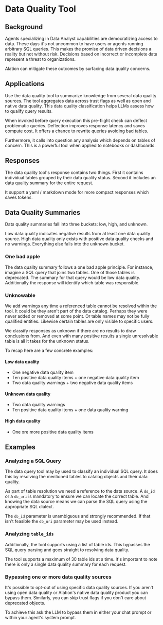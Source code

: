 # Data Quality Tool

## Background

Agents specializing in Data Analyst capabilities are democratizing access to data. These days it's not uncommon to have users or agents running arbitrary SQL queries. This makes the promise of data driven decisions a reality but not without risk. Decisions based on incorrect or incomplete data represent a threat to organizations.

Alation can mitigate these outcomes by surfacing data quality concerns.

## Applications

Use the data quality tool to summarize knowledge from several data quality sources. The tool aggregates data across trust flags as well as open and native data quality. This data quality classification helps LLMs assess how to qualify query results.

When invoked before query execution this pre-flight check can deflect problematic queries. Deflection improves response latency and saves compute cost.  It offers a chance to rewrite queries avoiding bad tables.

Furthermore, it calls into question any analysis which depends on tables of concern. This is a powerful tool when applied to notebooks or dashboards.

## Responses

The data quality tool's response contains two things. First it contains individual tables grouped by their data quality status. Second it includes an data quality summary for the entire request.

It support a yaml / markdown mode for more compact responses which saves tokens.

## Data Quality Summaries

Data quality summaries fall into three buckets: low, high, and unknown.

Low data quality indicates negative results from at least one data quality source. High data quality only exists with positive data quality checks and no warnings. Everything else falls into the unknown bucket.

### One bad apple

The data quality summary follows a one bad apple principle. For instance, imagine a SQL query that joins two tables. One of those tables is deprecated. The summary for that query would be low data quality. Additionally the response will identify which table was responsible.

### Unknowable

We add warnings any time a referenced table cannot be resolved within the tool. It could be they aren't part of the data catalog. Perhaps they were never added or removed at some point. Or table names may not be fully qualified entities. Likewise certain tables are only visible to specific users.

We classify responses as unknown if there are no results to draw conclusions from. And even with many positive results a single unresolvable table is all it takes for the unknown status.

To recap here are a few concrete examples:

#### Low data quality
- One negative data quality item 
- Ten positive data quality items + one negative data quality item
- Two data quality warnings + two negative data quality items

#### Unknown data quality
- Two data quality warnings
- Ten positive data quality items + one data quality warning

#### High data quality
- One ore more positive data quality items


## Examples

### Analyzing a SQL Query

The data query tool may by used to classify an individual SQL query. It does this by resolving the mentioned tables to catalog objects and their data quality.

As part of table resolution we need a reference to the data source. A `ds_id` or a `db_uri` is mandatory to ensure we can locate the correct table. And knowing the data source means we can parse the SQL query using the appropriate SQL dialect.

The `db_id` parameter is unambiguous and strongly recommended. If that isn't feasible the `db_uri` parameter may be used instead.

### Analyzing `table_ids`

Additionally, the tool supports using a list of table ids. This bypasses the SQL query parsing and goes straight to resolving data quality.

The tool supports a maximum of 30 table ids at a time. It's important to note there is only a single data quality summary for each request.

### Bypassing one or more data quality sources

It's possible to opt-out of using specific data quality sources.  If you aren't using open data quality or Alation's native data quality product you can bypass them. Similarly, you can skip trust flags if you don't care about deprecated objects.

To achieve this ask the LLM to bypass them in either your chat prompt or within your agent's system prompt.